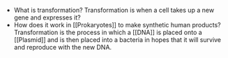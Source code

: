 - What is transformation?
	Transformation is when a cell takes up a new gene and expresses it?
- How does it work in [[Prokaryotes]] to make synthetic human products?
	Transformation is the process in which a [[DNA]] is placed onto a [[Plasmid]] and is then placed into a bacteria in hopes that it will survive and reproduce with the new DNA.